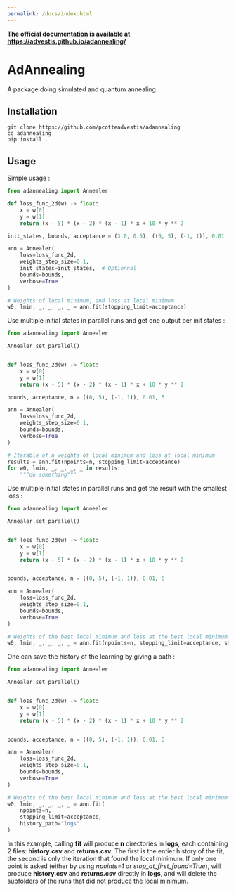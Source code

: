```yaml
---
permalink: /docs/index.html
---
```


**The official documentation is available at https://advestis.github.io/adannealing/**

# AdAnnealing

A package doing simulated and quantum annealing

## Installation

```
git clone https://github.com/pcotteadvestis/adannealing
cd adannealing
pip install .
```

## Usage

Simple usage :
```python
from adannealing import Annealer

def loss_func_2d(w) -> float:
    x = w[0]
    y = w[1]
    return (x - 5) * (x - 2) * (x - 1) * x + 10 * y ** 2

init_states, bounds, acceptance = (3.0, 0.5), ((0, 5), (-1, 1)), 0.01

ann = Annealer(
    loss=loss_func_2d,
    weights_step_size=0.1,
    init_states=init_states,  # Optionnal
    bounds=bounds,
    verbose=True
)

# Weights of local minimum, and loss at local minimum
w0, lmin, _, _, _, _ = ann.fit(stopping_limit=acceptance)
```

Use multiple initial states in parallel runs and get one output per init states :
```python
from adannealing import Annealer

Annealer.set_parallel()


def loss_func_2d(w) -> float:
    x = w[0]
    y = w[1]
    return (x - 5) * (x - 2) * (x - 1) * x + 10 * y ** 2

bounds, acceptance, n = ((0, 5), (-1, 1)), 0.01, 5

ann = Annealer(
    loss=loss_func_2d,
    weights_step_size=0.1,
    bounds=bounds,
    verbose=True
)

# Iterable of n weights of local minimum and loss at local minimum
results = ann.fit(npoints=n, stopping_limit=acceptance)
for w0, lmin, _, _, _, _ in results:
    """do something"""
```

Use multiple initial states in parallel runs and get the result with the smallest loss :

```python
from adannealing import Annealer

Annealer.set_parallel()


def loss_func_2d(w) -> float:
    x = w[0]
    y = w[1]
    return (x - 5) * (x - 2) * (x - 1) * x + 10 * y ** 2


bounds, acceptance, n = ((0, 5), (-1, 1)), 0.01, 5

ann = Annealer(
    loss=loss_func_2d,
    weights_step_size=0.1,
    bounds=bounds,
    verbose=True
)

# Weights of the best local minimum and loss at the best local minimum
w0, lmin, _, _, _, _ = ann.fit(npoints=n, stopping_limit=acceptance, stop_at_first_found=True)
```

One can save the history of the learning by giving a path :

```python
from adannealing import Annealer

Annealer.set_parallel()


def loss_func_2d(w) -> float:
    x = w[0]
    y = w[1]
    return (x - 5) * (x - 2) * (x - 1) * x + 10 * y ** 2


bounds, acceptance, n = ((0, 5), (-1, 1)), 0.01, 5

ann = Annealer(
    loss=loss_func_2d,
    weights_step_size=0.1,
    bounds=bounds,
    verbose=True
)

# Weights of the best local minimum and loss at the best local minimum
w0, lmin, _, _, _, _ = ann.fit(
    npoints=n,
    stopping_limit=acceptance,
    history_path="logs"
)
```

In this example, calling **fit** will produce **n** directories in **logs**, each containing 2 files: **history.csv** and **returns.csv**.
The first is the entier history of the fit, the second is only the iteration that found the local minimum.
If only one point is asked (either by using *npoints=1* or *stop_at_first_found=True*), will produce **history.csv** and **returns.csv**
directly in **logs**, and will delete the subfolders of the runs that did not produce the local minimum.